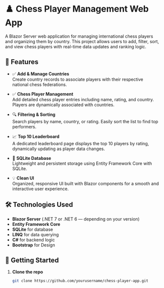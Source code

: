# ♟️ Chess Player Management Web App

A Blazor Server web application for managing international chess players and organizing them by country. This project allows users to add, filter, sort, and view chess players with real-time data updates and ranking logic.

## 📌 Features

- ✅ **Add & Manage Countries**  
  Create country records to associate players with their respective national chess federations.

- ✅ **Chess Player Management**  
  Add detailed chess player entries including name, rating, and country. Players are dynamically associated with countries.

- 🔍 **Filtering & Sorting**  
  Search players by name, country, or rating. Easily sort the list to find top performers.

- 📈 **Top 10 Leaderboard**  
  A dedicated leaderboard page displays the top 10 players by rating, dynamically updating as player data changes.

- 💾 **SQLite Database**  
  Lightweight and persistent storage using Entity Framework Core with SQLite.

- 💡 **Clean UI**  
  Organized, responsive UI built with Blazor components for a smooth and interactive user experience.

## 🛠️ Technologies Used

- **Blazor Server** (.NET 7 or .NET 6 — depending on your version)
- **Entity Framework Core**
- **SQLite** for database
- **LINQ** for data querying
- **C#** for backend logic
- **Bootstrap** for Design

## 🚀 Getting Started

1. **Clone the repo**
   ```bash
   git clone https://github.com/yourusername/chess-player-app.git
